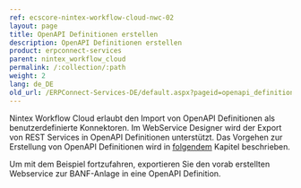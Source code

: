 ```yaml
---
ref: ecscore-nintex-workflow-cloud-nwc-02
layout: page
title: OpenAPI Definitionen erstellen
description: OpenAPI Definitionen erstellen
product: erpconnect-services
parent: nintex_workflow_cloud
permalink: /:collection/:path
weight: 2
lang: de_DE
old_url: /ERPConnect-Services-DE/default.aspx?pageid=openapi_definitionen_erstellen
---
```


Nintex Workflow Cloud erlaubt den Import von OpenAPI Definitionen als benutzerdefinierte Konnektoren. Im WebService Designer wird der Export von REST Services in OpenAPI Definitionen unterstützt. Das Vorgehen zur Erstellung von OpenAPI Definitionen wird in [folgendem](../../ecs-core/webservices/openapi_definitionen_erstellen) Kapitel beschrieben.  

Um mit dem Beispiel fortzufahren, exportieren Sie den vorab erstellten Webservice zur BANF-Anlage in eine OpenAPI Definition. 


